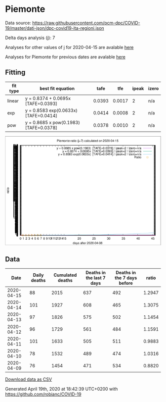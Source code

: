 # Piemonte

Data source: https://raw.githubusercontent.com/pcm-dpc/COVID-19/master/dati-json/dpc-covid19-ita-regioni.json

Delta days analysis (j): 7

Analyses for other values of j for 2020-04-15 are avalable [here](../2020-04-15/README.md)

Analyses for Piemonte for previous dates are avalable [here](../README.md)

## Fitting 
|fit type|best fit equation|tafe|tfe|ipeak|izero|
|-------|-----|--------|------|---|---|
|linear|y = 0.8374 + 0.0695x  [TAFE=0.0393]|0.0393|0.0017|2|n/a|
|exp|y = 0.8583 exp(0.0633x)  [TAFE=0.0414]|0.0414|0.0008|2|n/a|
|pow|y = 0.8685 x pow(0.1983)  [TAFE=0.0378]|0.0378|0.0010|2|n/a|

![Plot](COVID-19_piemonte_j7_2020-04-15.png)

## Data
|Date|Daily deaths|Cumulated deaths|Deaths in the last 7 days|Deaths in the 7 days before|ratio|
|----|----------|-----------|-------|--------------------|-----|
|2020-04-15|88|2015|637|492|1.2947|
|2020-04-14|101|1927|608|465|1.3075|
|2020-04-13|97|1826|575|502|1.1454|
|2020-04-12|96|1729|561|484|1.1591|
|2020-04-11|101|1633|505|511|0.9883|
|2020-04-10|78|1532|489|474|1.0316|
|2020-04-09|76|1454|471|534|0.8820|

[Download data as CSV](COVID-19_piemonte_j7_2020-04-15.csv)

Generated April 19th, 2020 at 18:42:39 UTC+0200 with https://github.com/robianc/COVID-19
